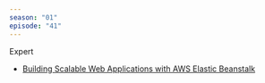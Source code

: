 ```yaml
---
season: "01"
episode: "41"
---
```

Expert

- [Building Scalable Web Applications with AWS Elastic Beanstalk](https://qwiklabs.com/focuses/preview/2159?locale=en)